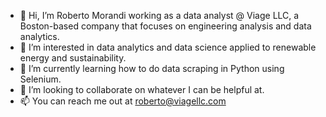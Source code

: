 - 👋 Hi, I’m Roberto Morandi working as a data analyst @ Viage LLC, a Boston-based company that focuses on engineering analysis and data analytics.
- 👀 I’m interested in data analytics and data science applied to renewable energy and sustainability.
- 🌱 I’m currently learning how to do data scraping in Python using Selenium.
- 💞️ I’m looking to collaborate on whatever I can be helpful at.
- 📫 You can reach me out at roberto@viagellc.com

<!---
roberto-viage/roberto-viage is a ✨ special ✨ repository because its `README.md` (this file) appears on your GitHub profile.
You can click the Preview link to take a look at your changes.
--->
